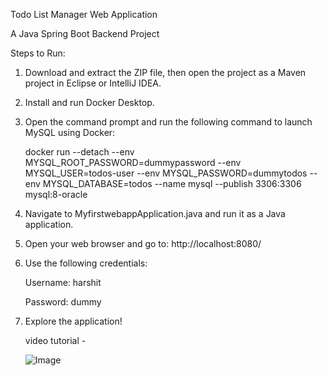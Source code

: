 Todo List Manager Web Application

A Java Spring Boot Backend Project

Steps to Run:
1) Download and extract the ZIP file, then open the project as a Maven project in Eclipse or IntelliJ IDEA.
2) Install and run Docker Desktop.
3) Open the command prompt and run the following command to launch MySQL using Docker:
   
   docker run --detach --env MYSQL_ROOT_PASSWORD=dummypassword --env MYSQL_USER=todos-user --env MYSQL_PASSWORD=dummytodos --env MYSQL_DATABASE=todos --name mysql --publish 3306:3306 mysql:8-oracle
5) Navigate to MyfirstwebappApplication.java and run it as a Java application.
6) Open your web browser and go to: http://localhost:8080/
7) Use the following credentials:
   
   Username: harshit
   
   Password: dummy
9) Explore the application!

   video tutorial - 

   ![Image](https://github.com/user-attachments/assets/068295a8-5191-42de-9399-7e4100d8dce9)
